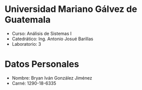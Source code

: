 # Universidad Mariano Gálvez de Guatemala
- Curso: Análisis de Sistemas I
- Catedrático: Ing. Antonio Josué Barillas
- Laboratorio: 3
# Datos Personales
- Nombre: Bryan Iván González Jiménez
- Carné: 1290-18-6335
